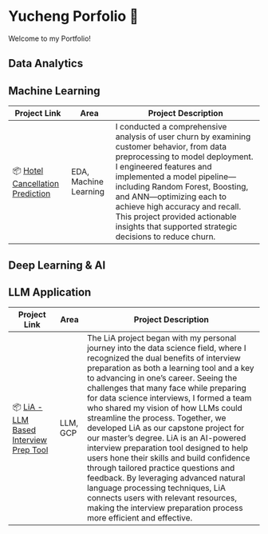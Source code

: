 # Yucheng Porfolio 💼

Welcome to my Portfolio!


## Data Analytics

## Machine Learning
| Project Link | Area | Project Description |
| --- | --- | --- |
| 📦 [ Hotel Cancellation Prediction](https://github.com/yc247/data-science-portfolio/blob/main/machine-learning/Hotel_Cancellation_Prediction.ipynb) | EDA, Machine Learning | I conducted a comprehensive analysis of user churn by examining customer behavior, from data preprocessing to model deployment. I engineered features and implemented a model pipeline—including Random Forest, Boosting, and ANN—optimizing each to achieve high accuracy and recall. This project provided actionable insights that supported strategic decisions to reduce churn. |

## Deep Learning & AI


## LLM Application
| Project Link | Area | Project Description |
| --- | --- | --- |
| 📦 [LiA - LLM Based Interview Prep Tool](https://github.com/jrauvola/LIA) | LLM, GCP | The LiA project began with my personal journey into the data science field, where I recognized the dual benefits of interview preparation as both a learning tool and  a key to advancing in one’s career. Seeing the challenges that many face while preparing for data science interviews, I formed a team who shared my vision of how LLMs could streamline the process. Together, we developed LiA as our capstone project for our master’s degree. LiA is an AI-powered interview preparation tool designed to help users hone their skills and build confidence through tailored practice questions and feedback. By leveraging advanced natural language processing techniques, LiA connects users with relevant resources, making the interview preparation process more efficient and effective. |



<!-- 
## [Data Visualization]()
| Project Link | Project Description | Dashboard Link
| ---| --- | --- |
| 📦 [Amazon US Sales Data Analysis]() | Amazon is the largest online retail marketplace in the USA. Amid this dynamic marketplace, sellers continually seek avenues for enhancing their sales performance. To delve into this challenge, I scrutinized a comprehensive dataset of products selling on Amazon US, analyzing the multifaceted factors at play. These factors encompass pricing strategies, customer ratings, promotional discounts, and product titles, all of which collectively shape and influence sales performance | [Dashboard](https://public.tableau.com/shared/BXPGBPB7P?:display_count=n&:origin=viz_share_link)


## 📚 Table of Contents
- Data Analytics
- Machine Learning
- Deep Learning
--!>
